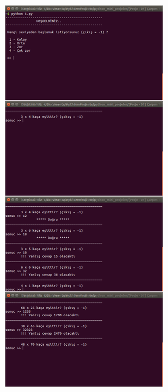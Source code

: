 ![](./screenshots/1.png)
![](./screenshots/2.png)
![](./screenshots/3.png)
![](./screenshots/4.png)
